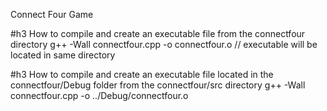 Connect Four Game

#h3 How to compile and create an executable file from the connectfour directory
g++ -Wall connectfour.cpp -o connectfour.o // executable will be located in same directory

#h3 How to compile and create an executable file located in the connectfour/Debug folder from the connectfour/src directory 
g++ -Wall connectfour.cpp -o ../Debug/connectfour.o 


